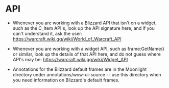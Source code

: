 # API

* Whenever you are working with a Blizzard API that isn't on a widget, such as the C_Item API's, look up the API signature here, and if you can't understand it, ask the user: https://warcraft.wiki.gg/wiki/World_of_Warcraft_API

* Whenever you are working with a widget API, such as frame:GetName() or similar, look up the details of that API here, and do not guess where API's may be: https://warcraft.wiki.gg/wiki/Widget_API

* Annotations for the Blizzard default frames are in the Moonlight directory under annotations/wow-ui-source -- use this directory when you need information on Blizzard's default frames.